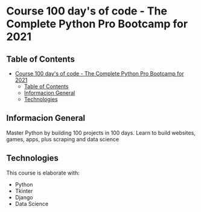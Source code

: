 # Course 100 day's of code - The Complete Python Pro Bootcamp for 2021

## Table of Contents 
- [Course 100 day's of code - The Complete Python Pro Bootcamp for 2021](#course-100-days-of-code---the-complete-python-pro-bootcamp-for-2021)
  - [Table of Contents](#table-of-contents)
  - [Informacion General](#informacion-general)
  - [Technologies](#technologies)

## Informacion General
Master Python by building 100 projects in 100 days. Learn to build websites, games, apps, plus scraping and data science

## Technologies 
This course is elaborate with:
* Python
* Tkinter
* Django
* Data Science 
